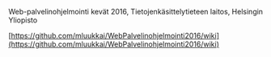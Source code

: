 Web-palvelinohjelmointi kevät 2016, Tietojenkäsittelytieteen laitos, Helsingin Yliopisto

[https://github.com/mluukkai/WebPalvelinohjelmointi2016/wiki](https://github.com/mluukkai/WebPalvelinohjelmointi2016/wiki)
